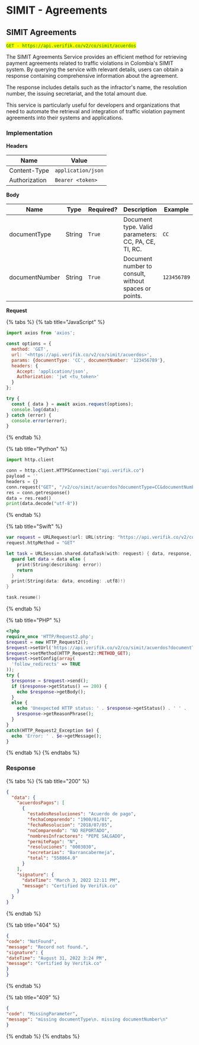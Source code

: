# SIMIT - Agreements

## SIMIT Agreements

<mark style="color:green;">`GET - https://api.verifik.co/v2/co/simit/acuerdos`</mark>

The SIMIT Agreements Service provides an efficient method for retrieving payment agreements related to traffic violations in Colombia's SIMIT system. By querying the service with relevant details, users can obtain a response containing comprehensive information about the agreement.

The response includes details such as the infractor's name, the resolution number, the issuing secretariat, and the total amount due.

This service is particularly useful for developers and organizations that need to automate the retrieval and integration of traffic violation payment agreements into their systems and applications.

### Implementation

**Headers**

| Name          | Value              |
| ------------- | ------------------ |
| Content-Type  | `application/json` |
| Authorization | `Bearer <token>`   |

**Body**

<table><thead><tr><th width="187">Name</th><th width="82">Type</th><th width="109">Required?</th><th width="240">Description</th><th>Example</th></tr></thead><tbody><tr><td>documentType</td><td>String</td><td><code>True</code></td><td>Document type. Valid parameters: CC, PA, CE, TI, RC.</td><td><code>CC</code></td></tr><tr><td>documentNumber</td><td>String</td><td><code>True</code></td><td>Document number to consult, without spaces or points.</td><td><code>123456789</code></td></tr></tbody></table>

**Request**

{% tabs %}
{% tab title="JavaScript" %}

```javascript
import axios from 'axios';

const options = {
  method: 'GET',
  url: '<https://api.verifik.co/v2/co/simit/acuerdos>',
  params: {documentType: 'CC', documentNumber: '123456789'},
  headers: {
    Accept: 'application/json',
    Authorization: 'jwt <tu_token>'
  }
};

try {
  const { data } = await axios.request(options);
  console.log(data);
} catch (error) {
  console.error(error);
}
```

{% endtab %}

{% tab title="Python" %}

```python
import http.client

conn = http.client.HTTPSConnection("api.verifik.co")
payload = ''
headers = {}
conn.request("GET", "/v2/co/simit/acuerdos?documentType=CC&documentNumber=", payload, headers)
res = conn.getresponse()
data = res.read()
print(data.decode("utf-8"))
```

{% endtab %}

{% tab title="Swift" %}

```swift
var request = URLRequest(url: URL(string: "https://api.verifik.co/v2/co/simit/acuerdos?documentType=CC&documentNumber=")!,timeoutInterval: Double.infinity)
request.httpMethod = "GET"

let task = URLSession.shared.dataTask(with: request) { data, response, error in 
  guard let data = data else {
    print(String(describing: error))
    return
  }
  print(String(data: data, encoding: .utf8)!)
}

task.resume()

```

{% endtab %}

{% tab title="PHP" %}

```php
<?php
require_once 'HTTP/Request2.php';
$request = new HTTP_Request2();
$request->setUrl('https://api.verifik.co/v2/co/simit/acuerdos?documentType=CC&documentNumber=');
$request->setMethod(HTTP_Request2::METHOD_GET);
$request->setConfig(array(
  'follow_redirects' => TRUE
));
try {
  $response = $request->send();
  if ($response->getStatus() == 200) {
    echo $response->getBody();
  }
  else {
    echo 'Unexpected HTTP status: ' . $response->getStatus() . ' ' .
    $response->getReasonPhrase();
  }
}
catch(HTTP_Request2_Exception $e) {
  echo 'Error: ' . $e->getMessage();
}
```

{% endtab %}
{% endtabs %}

### **Response**

{% tabs %}
{% tab title="200" %}

```json
{
  "data": {
    "acuerdosPagos": [
      {
        "estadosResoluciones": "Acuerdo de pago",
        "fechaComparendo": "1900/01/01",
        "fechaResolucion": "2018/07/05",
        "noComparendo": "NO REPORTADO",
        "nombresInfractores": "PEPE SALGADO",
        "permitePago": "N",
        "resoluciones": "0003030",
        "secretarias": "Barrancabermeja",
        "total": "558864.0"
      }
    ],
    "signature": {
      "dateTime": "March 3, 2022 12:11 PM",
      "message": "Certified by Verifik.co"
    }
  }
}
```

{% endtab %}

{% tab title="404" %}

```json
{
"code": "NotFound",
"message": "Record not found.",
"signature": {
"dateTime": "August 31, 2022 3:24 PM",
"message": "Certified by Verifik.co"
}
}
```

{% endtab %}

{% tab title="409" %}

```json
{
"code": "MissingParameter",
"message": "missing documentType\n. missing documentNumber\n"
}
```

{% endtab %}
{% endtabs %}

